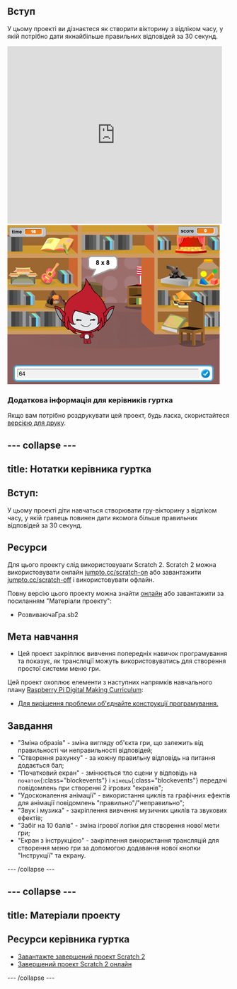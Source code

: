 ## Вступ

У цьому проекті ви дізнаєтеся як створити вікторину з відліком часу, у якій потрібно дати якнайбільше правильних відповідей за 30 секунд.

<div class="scratch-preview">
  <iframe allowtransparency="true" width="485" height="402" src="https://scratch.mit.edu/projects/embed/42225768/?autostart=false" frameborder="0"></iframe>
  <img src="images/brain-final.png">
</div>

### Додаткова інформація для керівників гуртка

Якщо вам потрібно роздрукувати цей проект, будь ласка, скористайтеся [версією для друку](https://projects.raspberrypi.org/en/projects/brain-game/print).

## \--- collapse \---

## title: Нотатки керівника гуртка

## Вступ:

У цьому проекті діти навчаться створювати гру-вікторину з відліком часу, у якій гравець повинен дати якомога більше правильних відповідей за 30 секунд.

## Ресурси

Для цього проекту слід використовувати Scratch 2. Scratch 2 можна використовувати онлайн [jumpto.cc/scratch-on](http://jumpto.cc/scratch-on) або завантажити [jumpto.cc/scratch-off](http://jumpto.cc/scratch-off) і використовувати офлайн.

Повну версію цього проекту можна знайти [онлайн](http://scratch.mit.edu/projects/42225768/#editor) або завантажити за посиланням "Матеріали проекту":

* РозвиваючаГра.sb2

## Мета навчання

* Цей проект закріплює вивчення попередніх навичок програмування та показує, як трансляції можуть використовуватись для створення простої системи меню гри.

Цей проект охоплює елементи з наступних напрямків навчального плану [ Raspberry Pi Digital Making Curriculum](http://rpf.io/curriculum):

* [Для вирішення проблеми об'єднайте конструкції програмування.](https://www.raspberrypi.org/curriculum/programming/builder)

## Завдання

* "Зміна образів" - зміна вигляду об'єкта гри, що залежить від правильності чи неправильності відповідей;
* "Створення рахунку" - за кожну правильну відповідь на питання додається бал;
* "Початковий екран" - змінюється тло сцени у відповідь на `початок`{:class="blockevents"} і `кінець`{:class="blockevents"} передачі повідомлень при створенні 2 ігрових "екранів";
* "Удосконалення анімації" - використання циклів та графічних ефектів для анімації повідомлень "правильно"/"неправильно";
* "Звук і музика" - закріплення вивчення музичних циклів та звукових ефектів;
* "Забіг на 10 балів" - зміна ігрової логіки для створення нової мети гри;
* "Екран з інструкцією" - закріплення використання трансляцій для створення меню гри за допомогою додавання нової кнопки "Інструкції" та екрану.

\--- /collapse \---

## \--- collapse \---

## title: Матеріали проекту

## Ресурси керівника гуртка

* [Завантажте завершений проект Scratch 2](resources/BrainGame.sb2)
* [Завершений проект Scratch 2 онлайн](http://scratch.mit.edu/projects/42225768/#editor)

\--- /collapse \---